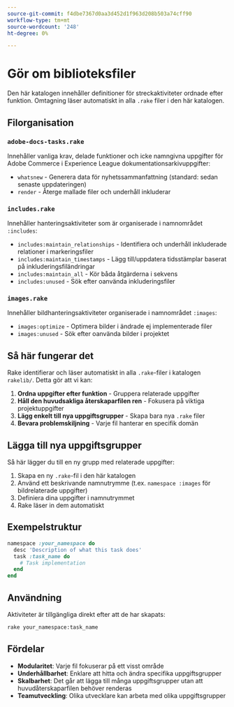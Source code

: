 ```yaml
---
source-git-commit: f4dbe7367d0aa3d452d1f963d208b503a74cff90
workflow-type: tm+mt
source-wordcount: '248'
ht-degree: 0%

---
```

# Gör om biblioteksfiler

Den här katalogen innehåller definitioner för streckaktiviteter ordnade efter funktion. Omtagning läser automatiskt in alla `.rake` filer i den här katalogen.

## Filorganisation

### `adobe-docs-tasks.rake`

Innehåller vanliga krav, delade funktioner och icke namngivna uppgifter för Adobe Commerce i Experience League dokumentationsarkivuppgifter:

- `whatsnew` - Generera data för nyhetssammanfattning (standard: sedan senaste uppdateringen)
- `render` - Återge mallade filer och underhåll inkluderar

### `includes.rake`

Innehåller hanteringsaktiviteter som är organiserade i namnområdet `:includes`:

- `includes:maintain_relationships` - Identifiera och underhåll inkluderade relationer i markeringsfiler
- `includes:maintain_timestamps` - Lägg till/uppdatera tidsstämplar baserat på inkluderingsfiländringar
- `includes:maintain_all` - Kör båda åtgärderna i sekvens
- `includes:unused` - Sök efter oanvända inkluderingsfiler

### `images.rake`

Innehåller bildhanteringsaktiviteter organiserade i namnområdet `:images`:

- `images:optimize` - Optimera bilder i ändrade ej implementerade filer
- `images:unused` - Sök efter oanvända bilder i projektet

## Så här fungerar det

Rake identifierar och läser automatiskt in alla `.rake`-filer i katalogen `rakelib/`. Detta gör att vi kan:

1. **Ordna uppgifter efter funktion** - Gruppera relaterade uppgifter
2. **Håll den huvudsakliga återskaparfilen ren** - Fokusera på viktiga projektuppgifter
3. **Lägg enkelt till nya uppgiftsgrupper** - Skapa bara nya `.rake` filer
4. **Bevara problemskiljning** - Varje fil hanterar en specifik domän

## Lägga till nya uppgiftsgrupper

Så här lägger du till en ny grupp med relaterade uppgifter:

1. Skapa en ny `.rake`-fil i den här katalogen
2. Använd ett beskrivande namnutrymme (t.ex. `namespace :images` för bildrelaterade uppgifter)
3. Definiera dina uppgifter i namnutrymmet
4. Rake läser in dem automatiskt

## Exempelstruktur

```ruby
namespace :your_namespace do
  desc 'Description of what this task does'
  task :task_name do
    # Task implementation
  end
end
```

## Användning

Aktiviteter är tillgängliga direkt efter att de har skapats:

```bash
rake your_namespace:task_name
```

## Fördelar

- **Modularitet**: Varje fil fokuserar på ett visst område
- **Underhållbarhet**: Enklare att hitta och ändra specifika uppgiftsgrupper
- **Skalbarhet**: Det går att lägga till många uppgiftsgrupper utan att huvudåterskaparfilen behöver renderas
- **Teamutveckling**: Olika utvecklare kan arbeta med olika uppgiftsgrupper
